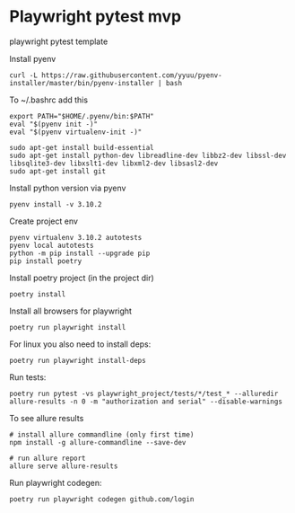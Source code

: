 # Playwright pytest mvp
playwright pytest template


Install pyenv

```
curl -L https://raw.githubusercontent.com/yyuu/pyenv-installer/master/bin/pyenv-installer | bash
```

To ~/.bashrc add this

```
export PATH="$HOME/.pyenv/bin:$PATH"
eval "$(pyenv init -)"
eval "$(pyenv virtualenv-init -)"
```


```
sudo apt-get install build-essential
sudo apt-get install python-dev libreadline-dev libbz2-dev libssl-dev libsqlite3-dev libxslt1-dev libxml2-dev libsasl2-dev
sudo apt-get install git
```

Install python version via pyenv 

```
pyenv install -v 3.10.2
```

Create project env

```
pyenv virtualenv 3.10.2 autotests
pyenv local autotests
python -m pip install --upgrade pip
pip install poetry
```

Install poetry project
(in the project dir)
``` 
poetry install
```

Install all browsers for playwright

```
poetry run playwright install
```

For linux you also need to install deps:
```
poetry run playwright install-deps
```

Run tests:

```
poetry run pytest -vs playwright_project/tests/*/test_* --alluredir allure-results -n 0 -m "authorization and serial" --disable-warnings
```

To see allure results

```
# install allure commandline (only first time)
npm install -g allure-commandline --save-dev

# run allure report
allure serve allure-results
```


Run playwright codegen:

```
poetry run playwright codegen github.com/login
```
